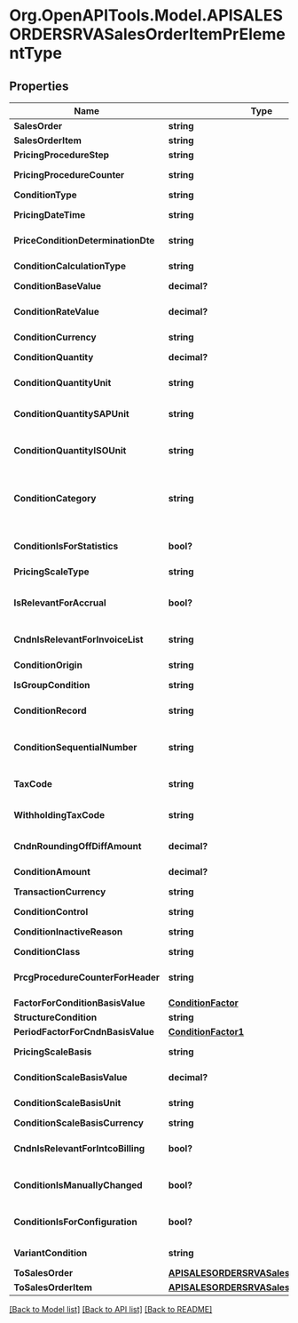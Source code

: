 # Org.OpenAPITools.Model.APISALESORDERSRVASalesOrderItemPrElementType

## Properties

Name | Type | Description | Notes
------------ | ------------- | ------------- | -------------
**SalesOrder** | **string** |  | [optional] 
**SalesOrderItem** | **string** | Sales Order Item | [optional] 
**PricingProcedureStep** | **string** |  | [optional] 
**PricingProcedureCounter** | **string** | Condition Counter | [optional] 
**ConditionType** | **string** |  | [optional] 
**PricingDateTime** | **string** | Timestamp for Pricing | [optional] 
**PriceConditionDeterminationDte** | **string** | Condition Pricing Date | [optional] 
**ConditionCalculationType** | **string** | Calculation Type for Condition | [optional] 
**ConditionBaseValue** | **decimal?** |  | [optional] 
**ConditionRateValue** | **decimal?** | Condition Amount or Percentage | [optional] 
**ConditionCurrency** | **string** | Currency Key | [optional] 
**ConditionQuantity** | **decimal?** | Condition Pricing Unit | [optional] 
**ConditionQuantityUnit** | **string** | Condition Unit in the Document | [optional] 
**ConditionQuantitySAPUnit** | **string** | SAP Unit Code for Condition Quantity | [optional] 
**ConditionQuantityISOUnit** | **string** | ISO Unit Code for Condition Quantity | [optional] 
**ConditionCategory** | **string** | Condition Category (Examples: Tax, Freight, Price, Cost) | [optional] 
**ConditionIsForStatistics** | **bool?** | Condition is used for statistics | [optional] 
**PricingScaleType** | **string** |  | [optional] 
**IsRelevantForAccrual** | **bool?** | Condition is Relevant for Accrual  (e.g. Freight) | [optional] 
**CndnIsRelevantForInvoiceList** | **string** | Condition for Invoice List | [optional] 
**ConditionOrigin** | **string** | Origin of the Condition | [optional] 
**IsGroupCondition** | **string** |  | [optional] 
**ConditionRecord** | **string** | Number of Condition Record | [optional] 
**ConditionSequentialNumber** | **string** | Sequential Number of the Condition | [optional] 
**TaxCode** | **string** | Tax on Sales/Purchases Code | [optional] 
**WithholdingTaxCode** | **string** | Withholding Tax Code | [optional] 
**CndnRoundingOffDiffAmount** | **decimal?** | Rounding-Off Difference of the Condition | [optional] 
**ConditionAmount** | **decimal?** |  | [optional] 
**TransactionCurrency** | **string** | SD Document Currency | [optional] 
**ConditionControl** | **string** |  | [optional] 
**ConditionInactiveReason** | **string** | Condition is Inactive | [optional] 
**ConditionClass** | **string** |  | [optional] 
**PrcgProcedureCounterForHeader** | **string** | Condition Counter (Header) | [optional] 
**FactorForConditionBasisValue** | [**ConditionFactor**](ConditionFactor.md) |  | [optional] 
**StructureCondition** | **string** |  | [optional] 
**PeriodFactorForCndnBasisValue** | [**ConditionFactor1**](ConditionFactor1.md) |  | [optional] 
**PricingScaleBasis** | **string** | Scale Basis Indicator | [optional] 
**ConditionScaleBasisValue** | **decimal?** | Scale Base Value | [optional] 
**ConditionScaleBasisUnit** | **string** | Condition Scale Unit of Measure | [optional] 
**ConditionScaleBasisCurrency** | **string** |  | [optional] 
**CndnIsRelevantForIntcoBilling** | **bool?** | Condition for Intercompany Billing | [optional] 
**ConditionIsManuallyChanged** | **bool?** | Condition Changed Manually | [optional] 
**ConditionIsForConfiguration** | **bool?** | Condition Used for Variant Configuration | [optional] 
**VariantCondition** | **string** | Variant Condition Key | [optional] 
**ToSalesOrder** | [**APISALESORDERSRVASalesOrderType**](APISALESORDERSRVASalesOrderType.md) |  | [optional] 
**ToSalesOrderItem** | [**APISALESORDERSRVASalesOrderItemType**](APISALESORDERSRVASalesOrderItemType.md) |  | [optional] 

[[Back to Model list]](../README.md#documentation-for-models) [[Back to API list]](../README.md#documentation-for-api-endpoints) [[Back to README]](../README.md)

